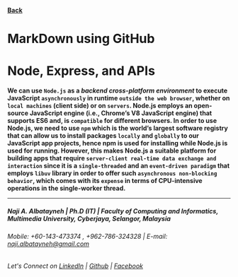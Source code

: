 [**Back**](https://naji-albatayneh.github.io/reading-notes)

# MarkDown using GitHub

# Node, Express, and APIs

**We can use `Node.js` as a _backend cross-platform environment_ to execute JavaScript `asynchronously` in runtime `outside the web browser`, whether on `local machines` (client side) or on `servers`. Node.js employs an open-source JavaScript engine (i.e.,  Chrome’s V8 JavaScript engine) that supports ES6 and, is `compatible` for different browsers. In order to use Node.js, we need to use `npm` which is the world’s largest software registry that can allow us to install packages `locally` and `globally` to our JavaScript app projects, hence npm is used for installing while Node.js is used for running. However, this makes Node.js a suitable platform for building apps that require `server-client real-time data exchange and interaction` since it is a `single-threaded` and an `event-driven paradigm` that employs `libuv` library in order to offer such `asynchronous non-blocking behavior`, which comes with its `expense` in terms of CPU-intensive operations in the single-worker thread.**


________________________________________________________
##### Naji A. Albatayneh | Ph.D (IT) | Faculty of Computing and Informatics, Multimedia University, Cyberjaya, Selangor, Malaysia

###### Mobile: +60-143-473374 , +962-786-324328 | E-mail: naji.albatayneh@gmail.com

###### Let's Connect on [LinkedIn](https://www.linkedin.com/in/naji-a-albatayneh/) | [Github](https://github.com/naji-albatayneh) | [Facebook](https://web.facebook.com/naji.albatayneh/)
